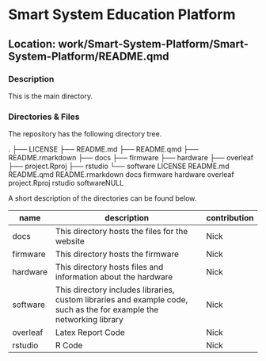 

# Smart System Education Platform

## Location: work/Smart-System-Platform/Smart-System-Platform/README.qmd

### Description

This is the main directory.

### Directories & Files

The repository has the following directory tree.

. ├── LICENSE ├── README.md ├── README.qmd ├── README.rmarkdown ├── docs
├── firmware ├── hardware ├── overleaf ├── project.Rproj ├── rstudio └──
software LICENSE README.md README.qmd README.rmarkdown docs firmware
hardware overleaf project.Rproj rstudio softwareNULL

A short description of the directories can be found below.

| name | description | contribution |
|----|----|----|
| docs | This directory hosts the files for the website | Nick |
| firmware | This directory hosts the firmware | Nick |
| hardware | This directory hosts files and information about the hardware | Nick |
| software | This directory includes libraries, custom libraries and example code, such as the for example the networking library | Nick |
| overleaf | Latex Report Code | Nick |
| rstudio | R Code | Nick |
